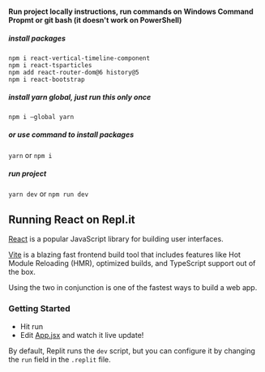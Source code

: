 #### Run project locally instructions, run commands on Windows Command Propmt or git bash (it doesn't work on PowerShell)
##### install packages 
```
npm i react-vertical-timeline-component
npm i react-tsparticles
npm add react-router-dom@6 history@5
npm i react-bootstrap
```
##### install yarn global, just run this only once
`npm i —global yarn`
#####  or use command to install packages
`yarn` or `npm i`
##### run project 
`yarn dev` or `npm run dev`



## Running React on Repl.it

[React](https://reactjs.org/) is a popular JavaScript library for building user interfaces.

[Vite](https://vitejs.dev/) is a blazing fast frontend build tool that includes features like Hot Module Reloading (HMR), optimized builds, and TypeScript support out of the box.

Using the two in conjunction is one of the fastest ways to build a web app.

### Getting Started
- Hit run
- Edit [App.jsx](#src/App.jsx) and watch it live update!

By default, Replit runs the `dev` script, but you can configure it by changing the `run` field in the `.replit` file.
